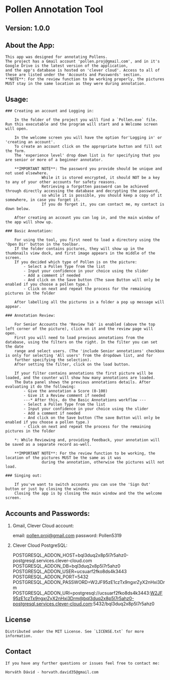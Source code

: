 # Pollen Annotation Tool

## Version: 1.0.0

## About the App:

    This app was designed for annotating Pollens.
    The project has a Gmail account 'pollen.proj@gmail.com', and in it's Google Drive is the latest version of the application,
    and the app's database is hosted on 'clever cloud'. Access to all of these are listed under the 'Accounts and Passwords' section.
    **NOTE**: For the review function to be working properly, the pictures MUST stay in the same location as they were during annotation.

## Usage:

    ### Creating an account and Logging in:

        In the folder of the project you will find a `Pollen.exe` file. Run this executable and the program will start and a Welcome screen will open.

        In the welcome screen you will have the option for'Logging in' or 'creating an account'.
        To create an account click on the appropriate button and fill out the form.
        The 'experience level' drop down list is for specifying that you are senior or more of a beginner annotator.

        **IMPORTANT NOTE**: The password you provide should be unique and not used elsewhere.
                    While it is stored encrypted, it should NOT be a key to any of your other accounts for safety reasons.
                    Retrieving a forgotten password can be achieved through directly accessing the database and decrypting the password,
                    so while it is possible, you should keep a copy of it somewhere, in case you forget it.
                    If you do forget it, you can contact me, my contact is down below.

        After creating an account you can log in, and the main window of the app will show up.

    ### Basic Annotation:

        For using the tool, you first need to load a directory using the 'Open Dir' button in the toolbar.
        If the folder contains pictures, they will show up in the thumbnails view dock, and first image appears in the middle of the screen.
        If you decided which type of Pollen is on the picture:
            - Select a Pollen Type from the list
            - Input your confidence in your choice using the slider
            - Add a comment if needed
            - And click on the Save button (The save Button will only be enabled if you choose a pollen type.)
            - Click on next and repeat the process for the remaining pictures in the folder

        After labelling all the pictures in a folder a pop up message will appear.

    ### Annotation Review:

        For Senior Accounts the 'Review Tab' is enabled (above the top left corner of the picture), click on it and the review page will open.
        First you will need to load previous annotations from the database, using the filters on the right. In the filter you can set the date
        range and select users. (The 'include Senior annotations' checkbox is only for selecting 'All users' from the dropdown list, and for
        further specifying the selection).
        After setting the filter, click on the load button.

        If your filter contains annotations the first picture will be loaded, and the counter will show how many annotations are loaded.
        The Data panel shows the previous annotations details. After evaluating it do the following:
            - Give the annotation a Score (0-100)
            - Give it a Review comment if needed
            ---* After this, do the Basic Annotations workflow ---
            - Select a Pollen Type from the list
            - Input your confidence in your choice using the slider
            - Add a comment if needed
            - And click on the Save button (The save Button will only be enabled if you choose a pollen type.)
            - Click on next and repeat the process for the remaining pictures in the folder

        *: While Reviewing and, providing feedback, your annotation will be saved as a separate record as-well.

        **IMPORTANT NOTE**: For the review function to be working, the location of the pictures MUST be the same as it was
                    during the annotation, otherwise the pictures will not load.

    ### Singing out:

        If you've want to switch accounts you can use the 'Sign Out' button or just by closing the window.
        Closing the app is by closing the main window and the the welcome screen.

## Accounts and Passwords:

1.  Gmail, Clever Cloud account:

    email: pollen.proj@gmail.com
    password: Pollen5319

2.  Clever Cloud PostgreSQL:

    POSTGRESQL_ADDON_HOST=bql3duq2x8p5l7r5ahz0-postgresql.services.clever-cloud.com
    POSTGRESQL_ADDON_DB=bql3duq2x8p5l7r5ahz0
    POSTGRESQL_ADDON_USER=ucsuarf2fko8ds4k3443
    POSTGRESQL_ADDON_PORT=5432
    POSTGRESQL_ADDON_PASSWORD=W2JF95zE1czTx9ngxrZyX2nHxi3Drm
    POSTGRESQL_ADDON_URI=postgresql://ucsuarf2fko8ds4k3443:W2JF95zE1czTx9ngxrZyX2nHxi3Drm@bql3duq2x8p5l7r5ahz0-postgresql.services.clever-cloud.com:5432/bql3duq2x8p5l7r5ahz0

## License

    Distributed under the MIT License. See `LICENSE.txt` for more information.

## Contact

    If you have any further questions or issues feel free to contact me:

    Horváth Dávid - horvath.david35@gmail.com
